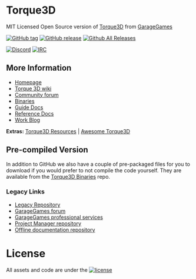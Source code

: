 # Torque3D

MIT Licensed Open Source version of [Torque3D](https://torque3d.org) from [GarageGames](http://www.garagegames.com)

[![GitHub tag](https://img.shields.io/github/tag/TorqueGameEngines/Torque3D.svg)](https://github.com/TorqueGameEngines/Torque3D/tags)
[![GitHub release](https://img.shields.io/github/release/TorqueGameEngines/Torque3D.svg)](https://github.com/TorqueGameEngines/Torque3D/releases/latest)
[![Github All Releases](https://img.shields.io/github/downloads/TorqueGameEngines/Torque3D/total.svg)](https://github.com/TorqueGameEngines/Torque3D/releases/latest)

[![Discord](https://img.shields.io/badge/Discord%20-%237289DA.svg?&logo=discord&logoColor=white)](https://discord.com/invite/qdAZxT4)
[![IRC](https://img.shields.io/badge/irc-%23garagegames-green.svg)](https://kiwiirc.com/client/irc.maxgaming.net/?nick=wiki_user|?#garagegames) 

## More Information

* [Homepage](https://torque3d.org)
* [Torque 3D wiki](http://wiki.torque3d.org)
* [Community forum](https://torque3d.org/forums)
* [Binaries](https://github.com/TorqueGameEngines/Torque3D-Binaries)
* [Guide Docs](https://torque3d.org/docs/t3d/)
* [Reference Docs](https://reference.torque3d.org/)
* [Work Blog](https://torque3d.org/blogs/blog/1-work-blog/)

**Extras:**
[Torque3D Resources](https://github.com/Torque3DResources) | [Awesome Torque3D](https://github.com/TorqueGameEngines/awesome-torque3d)

## Pre-compiled Version

In addition to GitHub we also have a couple of pre-packaged files for you to download if you would prefer to not compile the code yourself.
They are available from the [Torque3D Binaries](https://github.com/TorqueGameEngines/Torque3D-Binaries) repo.

### Legacy Links
* [Legacy Repository](https://github.com/GarageGames/Torque3D)
* [GarageGames forum](http://www.garagegames.com/community/forums)
* [GarageGames professional services](http://services.garagegames.com/)
* [Project Manager repository](https://github.com/GarageGames/Torque3D-ProjectManager)
* [Offline documentation repository](https://github.com/Torque3D-GameEngine/Torque3D-Documentation)

# License 

All assets and code are under the [![license](https://img.shields.io/github/license/GarageGames/Torque3D.svg)](https://github.com/GarageGames/Torque3D/blob/master/LICENSE.md)
